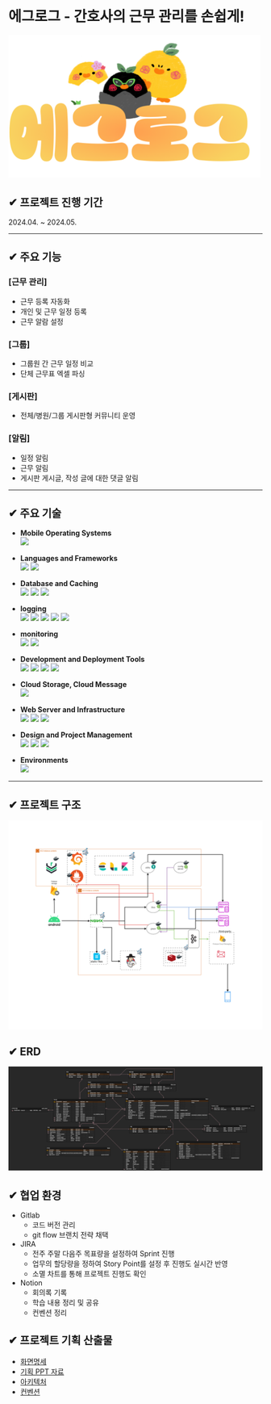 # 에그로그 - 간호사의 근무 관리를 손쉽게!

<img src="docs/images/logo-image.png" width="500px">


## ✔ 프로젝트 진행 기간
2024.04. ~ 2024.05.

---

## ✔ 주요 기능
### [근무 관리]
- 근무 등록 자동화
- 개인 및 근무 일정 등록
- 근무 알람 설정
### [그룹]
- 그룹원 간 근무 일정 비교
- 단체 근무표 엑셀 파싱
### [게시판]
- 전체/병원/그룹 게시판형 커뮤니티 운영
### [알림]
- 일정 알림
- 근무 알림
- 게시판 게시글, 작성 글에 대한 댓글 알림

---

## ✔ 주요 기술

* **Mobile Operating Systems**<br/>
  <img src="https://img.shields.io/badge/anroid-34A853?style=flat-square&logo=React&logoColor=white"/>

* **Languages and Frameworks**<br/>
  <img src="https://img.shields.io/badge/kotlin-3178C6?style=flat-square&logo=kotlin&logoColor=white"/> <img src="https://img.shields.io/badge/Spring boot-6DB33F?style=flat-square&logo=Spring boot&logoColor=white"/>

* **Database and Caching**<br/>
  <img src="https://img.shields.io/badge/MySQL-4479A1?style=flat-square&logo=MySQL&logoColor=white"/> <img src="https://img.shields.io/badge/redis-DC382D?style=flat-square&logo=redis&logoColor=white"/> <img src="https://img.shields.io/badge/elasticsearch-DC382D?style=flat-square&logo=elasticsearch&logoColor=white"/>

* **logging**<br/>
  <img src="https://img.shields.io/badge/elasticsearch-DC382D?style=flat-square&logo=elasticsearch&logoColor=white"/> <img src="https://img.shields.io/badge/kibana-DC382D?style=flat-square&logo=kibana&logoColor=white"/> <img src="https://img.shields.io/badge/logstash-DC382D?style=flat-square&logo=logstash&logoColor=white"/> <img src="https://img.shields.io/badge/promethus-DC382D?style=flat-square&logo=promethus&logoColor=white"/> <img src="https://img.shields.io/badge/grafana-DC382D?style=flat-square&logo=grafana&logoColor=white"/>

* **monitoring**<br/>
  <img src="https://img.shields.io/badge/promethus-DC382D?style=flat-square&logo=prometheus&logoColor=white"/> <img src="https://img.shields.io/badge/grafana-DC382D?style=flat-square&logo=grafana&logoColor=white"/>

* **Development and Deployment Tools**<br/>
  <img src="https://img.shields.io/badge/Docker-2496ED?style=flat-square&logo=Docker&logoColor=white"/> <img src="https://img.shields.io/badge/Jenkins-D24939?style=flat-square&logo=jenkins&logoColor=white"/> <img src="https://img.shields.io/badge/Git-F05032?style=flat-square&logo=git&logoColor=white"/> <img src="https://img.shields.io/badge/Github-181717?style=flat-square&logo=github&logoColor=white"/>

* **Cloud Storage, Cloud Message**<br/><img src="https://img.shields.io/badge/firebase-FFCA28?style=flat-square&logo=firebase&logoColor=black"/>

* **Web Server and Infrastructure**<br/>
  <img src="https://img.shields.io/badge/Nginx-009639?style=flat-square&logo=nginx&logoColor=white"/> <img src="https://img.shields.io/badge/AWS-232F3E?style=flat-square&logo=amazon aws&logoColor=white"/> <img src="https://img.shields.io/badge/NEXUS-232F3E?style=flat-square&logo=nexus&logoColor=white"/>

* **Design and Project Management**<br/>
  <img src="https://img.shields.io/badge/Notion-000000?style=flat-square&logo=notion&logoColor=white"/> <img src="https://img.shields.io/badge/Figma-F24E1E?style=flat-square&logo=figma&logoColor=white"/> <img src="https://img.shields.io/badge/Miro-050038?style=flat-square&logo=miro&logoColor=white"/>

* **Environments**<br/>
  <img src="https://img.shields.io/badge/IntelliJ-000000?style=flat-square&logo=intellij idea&logoColor=white"/>
---

## ✔ 프로젝트 구조
![프로젝트 구조](docs/images/architecture.png)

## ✔ ERD
![ERD](docs/images/erd.png)

## ✔ 협업 환경

- Gitlab
    - 코드 버전 관리
    - git flow 브랜치 전략 채택
- JIRA
    - 전주 주말 다음주 목표량을 설정하여 Sprint 진행
    - 업무의 할당량을 정하여 Story Point를 설정 후 진행도 실시간 반영
    - 소멸 차트를 통해 프로젝트 진행도 확인
- Notion
    - 회의록 기록
    - 학습 내용 정리 및 공유
    - 컨벤션 정리


## ✔ 프로젝트 기획 산출물
- [화면명세](https://www.figma.com/file/CBC7Jd5lYIDVGmXsJW9IuL/%ED%98%B8%EB%82%A8%ED%96%A5%EC%9A%B0%ED%9A%8C?type=design&node-id=7%3A2&mode=design&t=hwlzi7JGTaPxcS5w-1)
- [기획 PPT 자료](docs/documents/egg-log.pdf)
- [아키텍처](#-프로젝트-구조)
- [컨벤션](docs/documents/convention.md)

